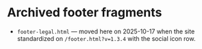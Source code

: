 # Archived footer fragments

- `footer-legal.html` — moved here on 2025-10-17 when the site standardized on `/footer.html?v=1.3.4` with the social icon row.
